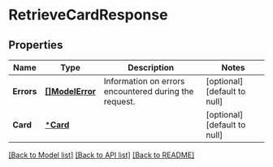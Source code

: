 # RetrieveCardResponse

## Properties

 Name       | Type                         | Description                                           | Notes                        
------------|------------------------------|-------------------------------------------------------|------------------------------
 **Errors** | [**[]ModelError**](Error.md) | Information on errors encountered during the request. | [optional] [default to null] 
 **Card**   | [***Card**](Card.md)         |                                                       | [optional] [default to null] 

[[Back to Model list]](../README.md#documentation-for-models) [[Back to API list]](../README.md#documentation-for-api-endpoints) [[Back to README]](../README.md)

